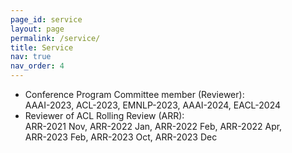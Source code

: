 ```yaml
---
page_id: service
layout: page
permalink: /service/
title: Service
nav: true
nav_order: 4
---
```


* Conference Program Committee member (Reviewer):  
AAAI-2023, ACL-2023, EMNLP-2023, AAAI-2024, EACL-2024
* Reviewer of ACL Rolling Review (ARR):  
ARR-2021 Nov, ARR-2022 Jan, ARR-2022 Feb, ARR-2022 Apr,  
ARR-2023 Feb, ARR-2023 Oct, ARR-2023 Dec
